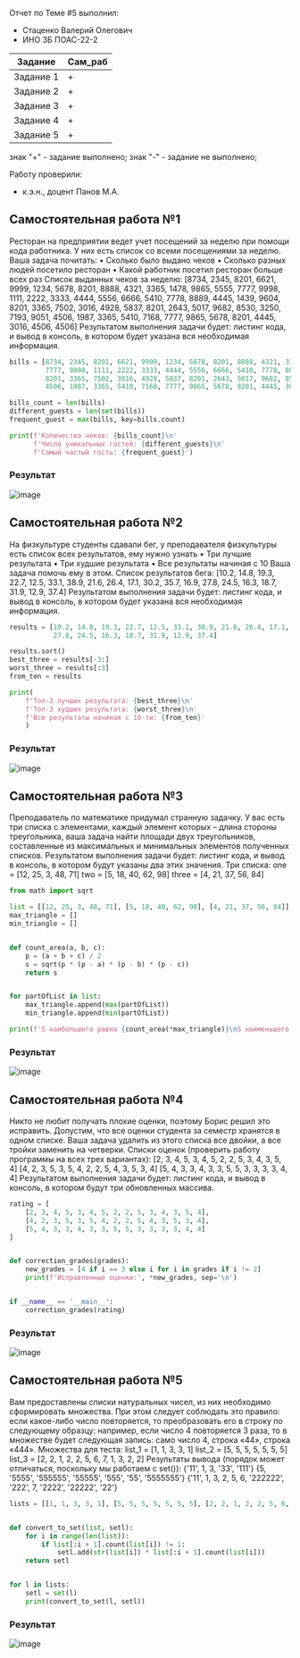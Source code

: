 Отчет по Теме #5 выполнил:
- Стаценко Валерий Олегович
- ИНО ЗБ ПОАС-22-2

| Задание | Сам_раб |
| ------ | ------ |
| Задание 1 | + |
| Задание 2 | + |
| Задание 3 | + |
| Задание 4 | + |
| Задание 5 | + |

знак "+" - задание выполнено; знак "-" - задание не выполнено;

Работу проверили:
- к.э.н., доцент Панов М.А.

## Самостоятельная работа №1
Ресторан на предприятии ведет учет посещений за неделю при помощи
кода работника. У них есть список со всеми посещениями за неделю.
Ваша задача почитать:
• Сколько было выдано чеков
• Сколько разных людей посетило ресторан
• Какой работник посетил ресторан больше всех раз
Список выданных чеков за неделю:
[8734, 2345, 8201, 6621, 9999, 1234, 5678, 8201, 8888, 4321, 3365,
1478, 9865, 5555, 7777, 9998, 1111, 2222, 3333, 4444, 5556, 6666,
5410, 7778, 8889, 4445, 1439, 9604, 8201, 3365, 7502, 3016, 4928,
5837, 8201, 2643, 5017, 9682, 8530, 3250, 7193, 9051, 4506, 1987,
3365, 5410, 7168, 7777, 9865, 5678, 8201, 4445, 3016, 4506, 4506]
Результатом выполнения задачи будет: листинг кода, и вывод в
консоль, в котором будет указана вся необходимая информация.

```python
bills = [8734, 2345, 8201, 6621, 9999, 1234, 5678, 8201, 8888, 4321, 3365, 1478, 9865, 5555,
         7777, 9998, 1111, 2222, 3333, 4444, 5556, 6666, 5410, 7778, 8889, 4445, 1439, 9604,
         8201, 3365, 7502, 3016, 4928, 5837, 8201, 2643, 5017, 9682, 8530, 3250, 7193, 9051,
         4506, 1987, 3365, 5410, 7168, 7777, 9865, 5678, 8201, 4445, 3016, 4506, 4506]

bills_count = len(bills)
different_guests = len(set(bills))
frequent_guest = max(bills, key=bills.count)

print(f'Количество чеков: {bills_count}\n'
      f'Число уникальных гостей: {different_guests}\n'
      f'Самый частый гость: {frequent_guest}')
```

### Результат

![image](pic/1.png)
  
## Самостоятельная работа №2
На физкультуре студенты сдавали бег, у преподавателя физкультуры
есть список всех результатов, ему нужно узнать
• Три лучшие результата
• Три худшие результата
• Все результаты начиная с 10
Ваша задача помочь ему в этом.
Список результатов бега:
[10.2, 14.8, 19.3, 22.7, 12.5, 33.1, 38.9, 21.6, 26.4, 17.1, 30.2, 35.7, 16.9,
27.8, 24.5, 16.3, 18.7, 31.9, 12.9, 37.4]
Результатом выполнения задачи будет: листинг кода, и вывод в
консоль, в котором будет указана вся необходимая информация.

```python
results = [10.2, 14.8, 19.3, 22.7, 12.5, 33.1, 38.9, 21.6, 26.4, 17.1, 30.2, 35.7, 16.9,
           27.8, 24.5, 16.3, 18.7, 31.9, 12.9, 37.4]

results.sort()
best_three = results[-3:]
worst_three = results[:3]
from_ten = results

print(
    f'Топ-3 лучших результата: {best_three}\n'
    f'Топ-3 худших результата: {worst_three}\n'
    f'Все результаты начиная с 10-ти: {from_ten}'
    )
```

### Результат

![image](pic/2.png)
  
## Самостоятельная работа №3
Преподаватель по математике придумал странную задачку. У вас есть
три списка с элементами, каждый элемент которых – длина стороны
треугольника, ваша задача найти площади двух треугольников,
составленные из максимальных и минимальных элементов полученных
списков. Результатом выполнения задачи будет: листинг кода, и вывод
в консоль, в котором будут указаны два этих значения.
Три списка:
one = [12, 25, 3, 48, 71]
two = [5, 18, 40, 62, 98]
three = [4, 21, 37, 56, 84]

```python
from math import sqrt

list = [[12, 25, 3, 48, 71], [5, 18, 40, 62, 98], [4, 21, 37, 56, 84]]
max_triangle = []
min_triangle = []


def count_area(a, b, c):
    p = (a + b + c) / 2
    s = sqrt(p * (p - a) * (p - b) * (p - c))
    return s


for partOfList in list:
    max_triangle.append(max(partOfList))
    min_triangle.append(min(partOfList))

print(f'S наибольшего равна {count_area(*max_triangle)}\nS наименьшего равна {count_area(*min_triangle)}')
```

  ### Результат

![image](pic/3.png)
  
## Самостоятельная работа №4
Никто не любит получать плохие оценки, поэтому Борис решил это
исправить. Допустим, что все оценки студента за семестр хранятся в
одном списке. Ваша задача удалить из этого списка все двойки, а все
тройки заменить на четверки.
Списки оценок (проверить работу программы на всех трех вариантах):
[2, 3, 4, 5, 3, 4, 5, 2, 2, 5, 3, 4, 3, 5, 4]
[4, 2, 3, 5, 3, 5, 4, 2, 2, 5, 4, 3, 5, 3, 4]
[5, 4, 3, 3, 4, 3, 3, 5, 5, 3, 3, 3, 3, 4, 4]
Результатом выполнения задачи будет: листинг кода, и вывод в
консоль, в котором будут три обновленных массива.
  
```python
rating = [
    [2, 3, 4, 5, 3, 4, 5, 2, 2, 5, 3, 4, 3, 5, 4],
    [4, 2, 3, 5, 3, 5, 4, 2, 2, 5, 4, 3, 5, 3, 4],
    [5, 4, 3, 3, 4, 3, 3, 5, 5, 3, 3, 3, 3, 4, 4]
]


def correction_grades(grades):
    new_grades = [4 if i == 3 else i for i in grades if i != 2]
    print(f'Исправленные оценки:', *new_grades, sep='\n')


if __name__ == '__main__':
    correction_grades(rating)
```

### Результат

![image](pic/4.png)
  
## Самостоятельная работа №5
Вам предоставлены списки натуральных чисел, из них необходимо
сформировать множества. При этом следует соблюдать это правило:
если какое-либо число повторяется, то преобразовать его в строку по
следующему образцу: например, если число 4 повторяется 3 раза, то в
множестве будет следующая запись: само число 4, строка «44», строка
«444».
Множества для теста:
list_1 = [1, 1, 3, 3, 1]
list_2 = [5, 5, 5, 5, 5, 5, 5]
list_3 = [2, 2, 1, 2, 2, 5, 6, 7, 1, 3, 2, 2]
Результаты вывода (порядок может отличаться, поскольку мы работаем
с set()):
{'11', 1, 3, '33', '111'}
{5, '5555', '555555', '55555', '555', '55', '5555555'}
{'11', 1, 3, 2, 5, 6, '222222', '222', 7, '2222', '22222', '22'}
  
```python
lists = [[1, 1, 3, 3, 1], [5, 5, 5, 5, 5, 5, 5], [2, 2, 1, 2, 2, 5, 6, 7, 1, 3, 2, 2]]


def convert_to_set(list, setl):
    for i in range(len(list)):
        if list[:i + 1].count(list[i]) != 1:
            setl.add(str(list[i]) * list[:i + 1].count(list[i]))
    return setl


for l in lists:
    setl = set(l)
    print(convert_to_set(l, setl))
```

### Результат

![image](pic/5.png)
